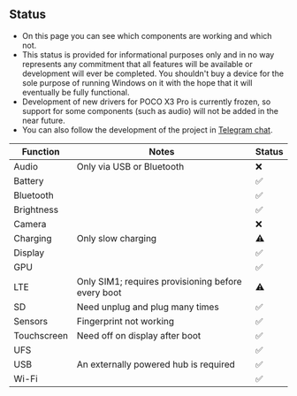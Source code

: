 ## Status
- On this page you can see which components are working and which not.
- This status is provided for informational purposes only and in no way represents any commitment that all features will be available or development will ever be completed. You shouldn't buy a device for the sole purpose of running Windows on it with the hope that it will eventually be fully functional.
- Development of new drivers for POCO X3 Pro is currently frozen, so support for some components (such as audio) will not be added in the near future.
- You can also follow the development of the project in [Telegram chat](https://t.me/winonvayu).

| Function                 | Notes                                                                               | Status        |
|--------------------------|-------------------------------------------------------------------------------------|---------------|
| Audio                    | Only via USB or Bluetooth                                                           | ❌            |
| Battery                  |                                                                                     | ✅            |
| Bluetooth                |                                                                                     | ✅            |
| Brightness               |                                                                                     | ✅            |
| Camera                   |                                                                                     | ❌            |
| Charging                 | Only slow charging                                                                  | ⚠️            |
| Display                  |                                                                                     | ✅            |
| GPU                      |                                                                                     | ✅            |
| LTE                      | Only SIM1; requires provisioning before every boot                                  | ⚠️            |
| SD                       | Need unplug and plug many times                                                     | ✅            |
| Sensors                  | Fingerprint not working                                                             | ✅            |
| Touchscreen              | Need off on display after boot                                                      | ✅            |
| UFS                      |                                                                                     | ✅            |
| USB                      | An externally powered hub is required                                               | ✅            |
| Wi-Fi                    |                                                                                     | ✅            |
